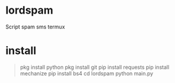 # lordspam
Script spam sms termux

# install
> pkg install python
> pkg install git
> pip install requests 
> pip install mechanize 
> pip install bs4
> cd lordspam
> python main.py
